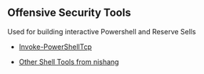 ## Offensive Security Tools 

Used for building interactive Powershell and Reserve Sells

- [Invoke-PowerShellTcp](https://github.com/samratashok/nishang/blob/master/Shells/Invoke-PowerShellTcp.ps1)

- [Other Shell Tools from nishang](https://github.com/samratashok/nishang/tree/master)
